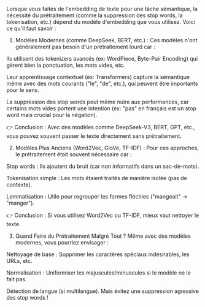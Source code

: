 Lorsque vous faites de l'embedding de texte pour une tâche sémantique, la nécessité du prétraitement (comme la suppression des stop words, la tokenisation, etc.) dépend du modèle d'embedding que vous utilisez. Voici ce qu'il faut savoir :

1. Modèles Modernes (comme DeepSeek, BERT, etc.) :
Ces modèles n'ont généralement pas besoin d'un prétraitement lourd car :

Ils utilisent des tokenizers avancés (ex: WordPiece, Byte-Pair Encoding) qui gèrent bien la ponctuation, les mots vides, etc.

Leur apprentissage contextuel (ex: Transformers) capture la sémantique même avec des mots courants ("le", "de", etc.), qui peuvent être importants pour le sens.

La suppression des stop words peut même nuire aux performances, car certains mots vides portent une intention (ex: "pas" en français est un stop word mais crucial pour la négation).

👉 Conclusion : Avec des modèles comme DeepSeek-V3, BERT, GPT, etc., vous pouvez souvent passer le texte directement sans prétraitement.

2. Modèles Plus Anciens (Word2Vec, GloVe, TF-IDF) :
Pour ces approches, le prétraitement était souvent nécessaire car :

Stop words : Ils ajoutent du bruit (car non informatifs dans un sac-de-mots).

Tokenisation simple : Les mots étaient traités de manière isolée (pas de contexte).

Lemmatisation : Utile pour regrouper les formes fléchies ("mangeait" → "manger").

👉 Conclusion : Si vous utilisez Word2Vec ou TF-IDF, mieux vaut nettoyer le texte.

3. Quand Faire du Prétraitement Malgré Tout ?
Même avec des modèles modernes, vous pourriez envisager :

Nettoyage de base : Supprimer les caractères spéciaux indésirables, les URLs, etc.

Normalisation : Uniformiser les majuscules/minuscules si le modèle ne le fait pas.

Détection de langue (si multilangue).
Mais évitez une suppression agressive des stop words !